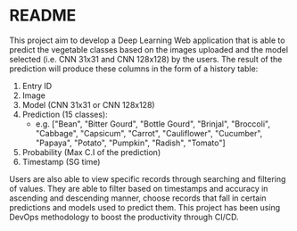 # README
This project aim to develop a Deep Learning Web application that is able to predict the vegetable classes based on the images uploaded and the model selected (i.e. CNN 31x31 and CNN 128x128) by the users.
The result of the prediction will produce these columns in the form of a history table:
 
1. Entry ID
2. Image
3. Model (CNN 31x31 or CNN 128x128)
4. Prediction (15 classes):
    - e.g. ["Bean", "Bitter Gourd", "Bottle Gourd", "Brinjal", "Broccoli", "Cabbage", "Capsicum", "Carrot", "Cauliflower", "Cucumber", "Papaya", "Potato", "Pumpkin", "Radish", "Tomato"]
5. Probability (Max C.I of the prediction)
6. Timestamp (SG time)

Users are also able to view specific records through searching and filtering of values. They are able to filter based on timestamps and accuracy in ascending and descending manner, choose records that fall in certain predictions and models used to predict them. This project has been using DevOps methodology to boost the productivity through CI/CD. 